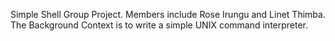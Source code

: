 Simple Shell Group Project. Members include Rose Irungu and Linet Thimba. The Background Context is to write a simple UNIX command interpreter.
